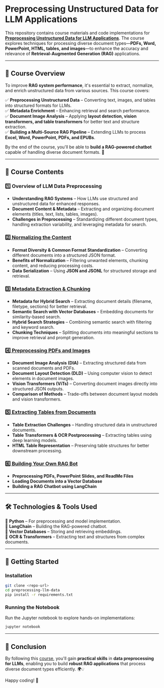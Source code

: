 # **Preprocessing Unstructured Data for LLM Applications**  

This repository contains course materials and code implementations for [**Preprocessing Unstructured Data for LLM Applications**](https://www.deeplearning.ai/short-courses/preprocessing-unstructured-data-for-llm-applications/). The course explores techniques for processing diverse document types—**PDFs, Word, PowerPoint, HTML, tables, and images**—to enhance the accuracy and relevance of **Retrieval-Augmented Generation (RAG)** applications.  

---

## **📌 Course Overview**  
To improve **RAG system performance**, it's essential to extract, normalize, and enrich unstructured data from various sources. This course covers:  

✅ **Preprocessing Unstructured Data** – Converting text, images, and tables into structured formats for LLMs.  
✅ **Metadata Enrichment** – Enhancing retrieval and search performance.  
✅ **Document Image Analysis** – Applying **layout detection, vision transformers, and table transformers** for better text and structure extraction.  
✅ **Building a Multi-Source RAG Pipeline** – Extending LLMs to process **Excel, Word, PowerPoint, PDFs, and EPUBs**.  

By the end of the course, you'll be able to **build a RAG-powered chatbot** capable of handling diverse document formats. 🚀  

---

## **📂 Course Contents**  

### **1️⃣ Overview of LLM Data Preprocessing**  
- **Understanding RAG Systems** – How LLMs use structured and unstructured data for enhanced responses.  
- **Document Content & Metadata** – Extracting and organizing document elements (titles, text, lists, tables, images).  
- **Challenges in Preprocessing** – Standardizing different document types, handling extraction variability, and leveraging metadata for search.  

### [**2️⃣ Normalizing the Content**]()  
- **Format Diversity & Common Format Standardization** – Converting different documents into a structured JSON format.  
- **Benefits of Normalization** – Filtering unwanted elements, chunking content, and reducing processing costs.  
- **Data Serialization** – Using **JSON and JSONL** for structured storage and retrieval.  

### [**3️⃣ Metadata Extraction & Chunking** ]() 
- **Metadata for Hybrid Search** – Extracting document details (filename, filetype, sections) for better retrieval.  
- **Semantic Search with Vector Databases** – Embedding documents for similarity-based search.  
- **Hybrid Search Strategies** – Combining semantic search with filtering and keyword search.  
- **Chunking Techniques** – Splitting documents into meaningful sections to improve retrieval and prompt generation.  

### [**4️⃣ Preprocessing PDFs and Images**]()  
- **Document Image Analysis (DIA)** – Extracting structured data from scanned documents and PDFs.  
- **Document Layout Detection (DLD)** – Using computer vision to detect elements in document images.  
- **Vision Transformers (ViTs)** – Converting document images directly into structured JSON outputs.  
- **Comparison of Methods** – Trade-offs between document layout models and vision transformers.  

### [**5️⃣ Extracting Tables from Documents**]()  
- **Table Extraction Challenges** – Handling structured data in unstructured documents.  
- **Table Transformers & OCR Postprocessing** – Extracting tables using deep learning models.  
- **HTML Table Representation** – Preserving table structures for better downstream processing.  

### [**6️⃣ Building Your Own RAG Bot**]()  
- **Preprocessing PDFs, PowerPoint Slides, and ReadMe Files**  
- **Loading Documents into a Vector Database**  
- **Building a RAG Chatbot using LangChain**  

---

## **🛠 Technologies & Tools Used**  
🔹 **Python** – For preprocessing and model implementation.  
🔹 **LangChain** – Building the RAG-powered chatbot.  
🔹 **Vector Databases** – Storing and retrieving embeddings.  
🔹 **OCR & Transformers** – Extracting text and structures from complex documents.  

---

## **🚀 Getting Started**  

### **Installation**  
```bash
git clone <repo-url>
cd preprocessing-llm-data
pip install -r requirements.txt
```

### **Running the Notebook**  
Run the Jupyter notebook to explore hands-on implementations:  
```bash
jupyter notebook
```

---

## **📖 Conclusion**  
By following this [course](https://www.deeplearning.ai/short-courses/preprocessing-unstructured-data-for-llm-applications/), you'll gain **practical skills** in **data preprocessing for LLMs**, enabling you to build **robust RAG applications** that process diverse document types efficiently. 🌍💡  

Happy coding! 🚀